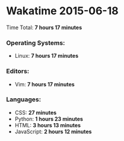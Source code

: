 # Wakatime 2015-06-18

Time Total: **7 hours 17 minutes**

### Operating Systems:
- Linux: **7 hours 17 minutes** 

### Editors:
- Vim: **7 hours 17 minutes** 

### Languages:
- CSS: **27 minutes** 
- Python: **1 hours 23 minutes** 
- HTML: **3 hours 13 minutes** 
- JavaScript: **2 hours 12 minutes** 

